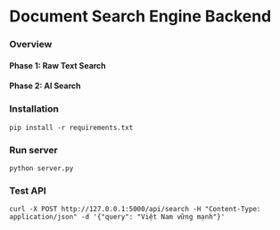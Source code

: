# Document Search Engine Backend

### Overview

#### Phase 1: Raw Text Search

#### Phase 2: AI Search

### Installation

```
pip install -r requirements.txt
```

### Run server

```
python server.py
```

### Test API

```
curl -X POST http://127.0.0.1:5000/api/search -H "Content-Type: application/json" -d '{"query": "Việt Nam vững mạnh"}'
```